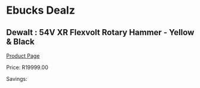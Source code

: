 
# Ebucks Dealz
## Dewalt : 54V XR Flexvolt Rotary Hammer - Yellow & Black
[Product Page](https://www.ebucks.com/web/shop/productSelected.do?prodId=369843965&catId=717324798)

Price: R19999.00

Savings: 


	